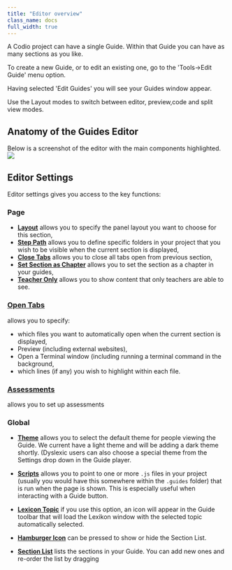 ```yaml
---
title: "Editor overview"
class_name: docs
full_width: true
---
```


A Codio project can have a single Guide. Within that Guide you can have as many sections as you like.

To create a new Guide, or to edit an existing one, go to the 'Tools->Edit Guide' menu option.

Having selected 'Edit Guides' you will see your Guides window appear.

Use the Layout modes to switch between editor, preview,code and split view modes.

## Anatomy of the Guides Editor
Below is a screenshot of the editor with the main components highlighted. 
![](/img/docs/guides/overview.png)

## Editor Settings
Editor settings gives you access to the key functions:

### Page
  - **[Layout](/docs/tuts/author/layouts/)** allows you to specify the panel layout you want to choose for this section,
  - **[Step Path](/docs/tuts/author/hide-folder/)** allows you to define specific folders in your project that you wish to be visible when the current section is displayed,
  - **[Close Tabs](/docs/tuts/author/inline/)** allows you to close all tabs open from previous section,
  - **[Set Section as Chapter](/docs/tuts/author/chapter/)** allows you to set the section as a chapter in your guides,
  - **[Teacher Only](/docs/tuts/author/solutions/)** allows you to show content that only teachers are able to see.

### [Open Tabs](/docs/tuts/author/auto-open/)
allows you to specify:

  - which files you want to automatically open when the current section is displayed,
  - Preview (including external websites),
  - Open a Terminal window (including running a terminal command in the background,
  - which lines (if any) you wish to highlight within each file.


### [Assessments](/docs/tuts/author/assessments-overview/) 
allows you to set up assessments

### Global
  - **[Theme](/docs/tuts/author/dyslexia/)** allows you to select the default theme for people viewing the Guide. We current have a light theme and will be adding a dark theme shortly. (Dyslexic users can also choose a special theme from the Settings drop down in the Guide player.
  - **[Scripts](/docs/tuts/author/button/)** allows you to point to one or more `.js` files in your project (usually you would have this somewhere within the `.guides` folder) that is run when the page is shown. This is especially useful when interacting with a Guide button.
  - **[Lexicon Topic](/docs/tuts/author/lexikon/)**  if you use this option, an icon will appear in the Guide toolbar that will load the Lexikon window with the selected topic automatically selected.


- **[Hamburger Icon](/docs/tuts/author/collapse/)** can be pressed to show or hide the Section List.
- **[Section List](/docs/tuts/author/add-section/)** lists the sections in your Guide. You can add new ones and re-order the list by dragging


